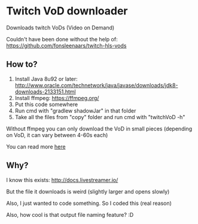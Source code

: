 # Twitch VoD downloader

Downloads twitch VoDs (Video on Demand)

Couldn't have been done without the help of:
https://github.com/fonsleenaars/twitch-hls-vods

## How to?

1. Install Java 8u92 or later: http://www.oracle.com/technetwork/java/javase/downloads/jdk8-downloads-2133151.html
2. Install ffmpeg: https://ffmpeg.org/
3. Put this code somewhere
4. Run cmd with "gradlew shadowJar" in that folder
5. Take all the files from "copy" folder and run cmd with "twitchVoD -h"

Without ffmpeg you can only download the VoD in small pieces
(depending on VoD, it can vary between 4-60s each)

You can read more [here](CONFIGURATIONS.md)

## Why?

I know this exists: http://docs.livestreamer.io/

But the file it downloads is weird (slightly larger and opens slowly)

Also, I just wanted to code something. So I coded this (real reason)

Also, how cool is that output file naming feature? :D
